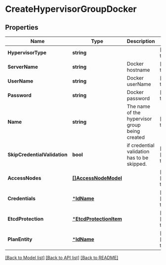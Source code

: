 # CreateHypervisorGroupDocker

## Properties
Name | Type | Description | Notes
------------ | ------------- | ------------- | -------------
**HypervisorType** | **string** |  | [default to null]
**ServerName** | **string** | Docker hostname  | [default to null]
**UserName** | **string** | Docker userName  | [default to null]
**Password** | **string** | Docker password  | [default to null]
**Name** | **string** | The name of the hypervisor group being created | [default to null]
**SkipCredentialValidation** | **bool** | if credential validation has to be skipped. | [optional] [default to false]
**AccessNodes** | [**[]AccessNodeModel**](accessNodeModel.md) |  | [optional] [default to null]
**Credentials** | [***IdName**](IdName.md) |  | [optional] [default to null]
**EtcdProtection** | [***EtcdProtectionItem**](EtcdProtectionItem.md) |  | [optional] [default to null]
**PlanEntity** | [***IdName**](IdName.md) |  | [optional] [default to null]

[[Back to Model list]](../README.md#documentation-for-models) [[Back to API list]](../README.md#documentation-for-api-endpoints) [[Back to README]](../README.md)

